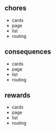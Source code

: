 ## chores
+ cards
+ page
+ list
+ routing

## consequences
+ cards
+ page
+ list
+ routing

## rewards
+ cards
+ page
+ list
+ routing